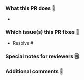 <!--  Thanks for sending a pull request!-->

### What this PR does 📖
- 

### Which issue(s) this PR fixes 🔨
- Resolve #
<!--Add the ticket Github number such as #Resolve #001 to automatically link the PR to the issue-->

### Special notes for reviewers 🗒️


### Additional comments 🎤

